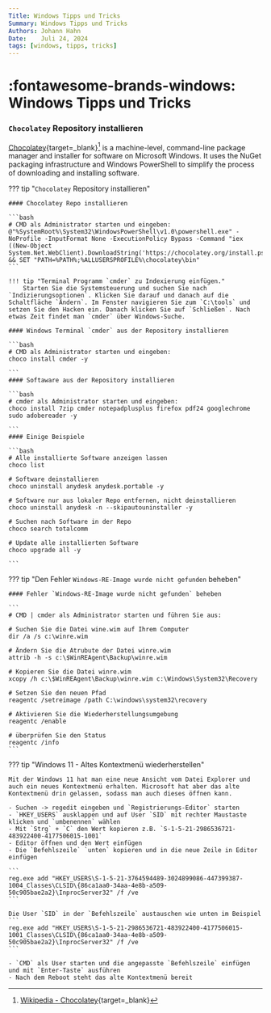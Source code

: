 ```yaml
---
Title: Windows Tipps und Tricks
Summary: Windows Tipps und Tricks
Authors: Johann Hahn
Date:    Juli 24, 2024
tags: [windows, tipps, tricks]
---
```


# :fontawesome-brands-windows: Windows Tipps und Tricks

### `Chocolatey` Repository installieren

[Chocolatey](https://chocolatey.org/){target=\_blank}[^1] is a machine-level, command-line package manager and installer for software on Microsoft Windows. It uses the NuGet packaging infrastructure and Windows PowerShell to simplify the process of downloading and installing software.

??? tip "`Chocolatey` Repository installieren"

    #### Chocolatey Repo installieren

    ```bash
    # CMD als Administrator starten und eingeben:
    @"%SystemRoot%\System32\WindowsPowerShell\v1.0\powershell.exe" -NoProfile -InputFormat None -ExecutionPolicy Bypass -Command "iex ((New-Object System.Net.WebClient).DownloadString('https://chocolatey.org/install.ps1'))" && SET "PATH=%PATH%;%ALLUSERSPROFILE%\chocolatey\bin"
    ```

    !!! tip "Terminal Programm `cmder` zu Indexierung einfügen."
        Starten Sie die Systemsteuerung und suchen Sie nach `Indizierungsoptionen`. Klicken Sie darauf und danach auf die Schaltfläche `Ändern`. Im Fenster navigieren Sie zum `C:\tools` und setzen Sie den Hacken ein. Danach klicken Sie auf `Schließen`. Nach etwas Zeit findet man `cmder` über Windows-Suche.    

    #### Windows Terminal `cmder` aus der Repository installieren

    ```bash
    # CMD als Administrator starten und eingeben:
    choco install cmder -y

    ```
    #### Softaware aus der Repository installieren

    ```bash
    # cmder als Administrator starten und eingeben:
    choco install 7zip cmder notepadplusplus firefox pdf24 googlechrome sudo adobereader -y

    ```
    #### Einige Beispiele

    ```bash
    # Alle installierte Software anzeigen lassen
    choco list
   
    # Software deinstallieren
    choco uninstall anydesk anydesk.portable -y

    # Software nur aus lokaler Repo entfernen, nicht deinstallieren 
    choco uninstall anydesk -n --skipautouninstaller -y

    # Suchen nach Software in der Repo
    choco search totalcomm

    # Update alle installierten Software
    choco upgrade all -y
    
    ```

??? tip "Den Fehler `Windows-RE-Image wurde nicht gefunden` beheben"

    #### Fehler `Windows-RE-Image wurde nicht gefunden` beheben

    ```
    # CMD | cmder als Administrator starten und führen Sie aus:
    
    # Suchen Sie die Datei wine.wim auf Ihrem Computer
    dir /a /s c:\winre.wim

    # Ändern Sie die Atrubute der Datei winre.wim
    attrib -h -s c:\$WinREAgent\Backup\winre.wim
    
    # Kopieren Sie die Datei winre.wim
    xcopy /h c:\$WinREAgent\Backup\winre.wim c:\Windows\System32\Recovery

    # Setzen Sie den neuen Pfad
    reagentc /setreimage /path C:\windows\system32\recovery

    # Aktivieren Sie die Wiederherstellungsumgebung
    reagentc /enable

    # überprüfen Sie den Status
    reagentc /info
    ```

??? tip "Windows 11 - Altes Kontextmenü wiederherstellen"

    Mit der Windows 11 hat man eine neue Ansicht vom Datei Explorer und auch ein neues Kontextmenü erhalten. Microsoft hat aber das alte Kontextmenü drin gelassen, sodass man auch dieses öffnen kann.

    - Suchen -> regedit eingeben und `Registrierungs-Editor` starten
    - `HKEY_USERS` ausklappen und auf User `SID` mit rechter Maustaste klicken und `umbenennen` wählen
    - Mit `Strg` + `C` den Wert kopieren z.B. `S-1-5-21-2986536721-483922400-4177506015-1001`
    - Editor öffnen und den Wert einfügen
    - Die `Befehlszeile` `unten` kopieren und in die neue Zeile in Editor einfügen

    ```
    reg.exe add "HKEY_USERS\S-1-5-21-3764594489-3024899086-447399387-1004_Classes\CLSID\{86ca1aa0-34aa-4e8b-a509-50c905bae2a2}\InprocServer32" /f /ve
    ```

    Die User `SID` in der `Befehlszeile` austauschen wie unten im Beispiel
    ```
    reg.exe add "HKEY_USERS\S-1-5-21-2986536721-483922400-4177506015-1001_Classes\CLSID\{86ca1aa0-34aa-4e8b-a509-50c905bae2a2}\InprocServer32" /f /ve    
    ```

    - `CMD` als User starten und die angepasste `Befehlszeile` einfügen und mit `Enter-Taste` ausführen
    - Nach dem Reboot steht das alte Kontextmenü bereit

[^1]: [Wikipedia - Chocolatey](https://de.wikipedia.org/wiki/Chocolatey){target=\_blank}
